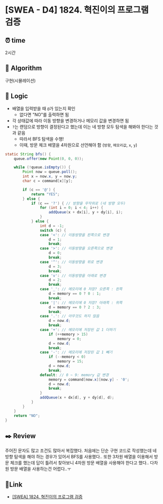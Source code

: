 # [SWEA - D4] 1824. 혁진이의 프로그램 검증
 
## ⏰  **time**
2시간

## :pushpin: **Algorithm**
구현(시뮬레이션)

## :round_pushpin: **Logic**
- 배열을 입력받을 때 `@`가 있는지 확인
  - 없다면 "NO"를 출력하면 됨
- 각 상태값에 따라 이동 방향을 변경하거나 메모리 값을 변경하면 됨
- `?`는 랜덤으로 방향이 결정된다고 했는데 이는 네 방향 모두 탐색을 해봐야 한다는 것과 같음
  - 따라서 BFS 탐색을 수행!
  - 이때, 방문 체크 배열을 4차원으로 선언해야 함 (`방향`, `메모리값`, `x`, `y`)
```java
static String bfs() {
	queue.offer(new Point(0, 0, 0));

	while (!queue.isEmpty()) {
		Point now = queue.poll();
		int x = now.x, y = now.y;
		char c = command[x][y];

		if (c == '@') {
			return "YES";
		} else {
			if (c == '?') { // 방향을 무작위로 (네 방향 모두)
				for (int i = 0; i < 4; i++) {
					addQueue(x + dx[i], y + dy[i], i);
				}
			} else {
				int d = -1;
				switch (c) {
				case '<': // 이동방향을 왼쪽으로 변경
					d = 1;
					break;
				case '>': // 이동방향을 오른쪽으로 변경
					d = 0;
					break;
				case '^': // 이동방향을 위로 변경
					d = 3;
					break;
				case 'v': // 이동방향을 아래로 변경
					d = 2;
					break;
				case '_': // 메모리에 0 저장? 오른쪽 : 왼쪽
					d = memory == 0 ? 0 : 1;
					break;
				case '|': // 메모리에 0 저장? 아래쪽 : 위쪽
					d = memory == 0 ? 2 : 3;
					break;
				case '.': // 아무것도 하지 않음
					d = now.d;
					break;
				case '+': // 메모리에 저장된 값 1 더하기
					if (++memory > 15)
						memory = 0;
					d = now.d;
					break;
				case '-': // 메모리에 저장된 값 1 빼기
					if (--memory < 0)
						memory = 15;
					d = now.d;
					break;
				default: // 0 ~ 9: memory 값 변경
					memory = command[now.x][now.y] - '0';
					d = now.d;
					break;
				}
				addQueue(x + dx[d], y + dy[d], d);
			}
		}
	}
	return "NO";
}
```

## :black_nib: **Review**
주어진 문자도 많고 조건도 많아서 복잡했다. 처음에는 단순 구현 코드로 작성했는데 네 방향 탐색을 해야 하는 경우가 있어서 BFS를 사용했다..
또한 3차원 배열을 이용해서 방문 체크를 했는데 답이 틀려서 찾아보니 4차원 방문 배열을 사용해야 한다고 했다.. 다차원 방문 배열을 사용하는건 어렵다..ㅜ

## 📡**Link**
- [[SWEA] 1824. 혁진이의 프로그램 검증](https://swexpertacademy.com/main/code/problem/problemDetail.do?problemLevel=4&contestProbId=AV4yLUiKDUoDFAUx&categoryId=AV4yLUiKDUoDFAUx&categoryType=CODE&problemTitle=&orderBy=INQUERY_COUNT&selectCodeLang=JAVA&select-1=4&pageSize=10&pageIndex=2)
